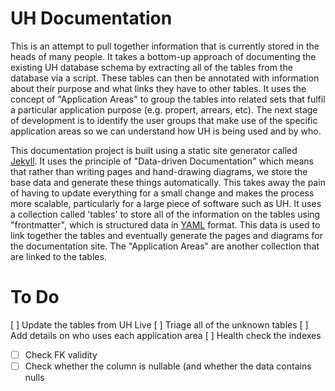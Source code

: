 # UH Documentation

This is an attempt to pull together information that is currently stored in the heads of many people.
It takes a bottom-up approach of documenting the existing UH database schema by extracting all of the tables from the database via a script. These tables can then be annotated with information about their purpose and what links they have to other tables. It uses the concept of "Application Areas" to group the tables into related sets that fulfil a particular application purpose (e.g. propert, arrears, etc). The next stage of development is to identify the user groups that make use of the specific application areas so we can understand how UH is being used and by who.

This documentation project is built using a static site generator called [Jekyll](https://jekyllrb.com/). It uses the principle of "Data-driven Documentation" which means that rather than writing pages and hand-drawing diagrams, we store the base data and generate these things automatically. This takes away the pain of having to update everything for a small change and makes the process more scalable, particularly for a large piece of software such as UH. It uses a collection called 'tables' to store all of the information on the tables using "frontmatter", which is structured data in [YAML](https://yaml.org/) format. This data is used to link together the tables and eventually generate the pages and diagrams for the documentation site. The "Application Areas" are another collection that are linked to the tables.

# To Do

[ ] Update the tables from UH Live
[ ] Triage all of the unknown tables
[ ] Add details on who uses each application area
[ ] Health check the indexes
  - [ ] Check FK validity
  - [ ] Check whether the column is nullable (and whether the data contains nulls
